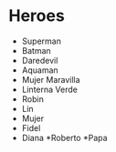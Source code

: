 # Heroes

* Superman
* Batman
* Daredevil
* Aquaman
* Mujer Maravilla
* Linterna Verde
* Robin
* Lin
* Mujer
* Fidel
* Diana
*Roberto
*Papa
